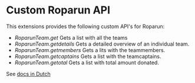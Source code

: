 # Custom Roparun API

This extensions provides the following custom API's for Roparun:
* _RoparunTeam.get_ Gets a list with all the teams
* _RoparunTeam.getdetails_ Gets a detailed overview of an individual team.
* _RoparunTeam.getmembers_ Gets a lits with the teammembers.
* _RoparunTeam.getcaptains_ Gets a list with the teamcaptains.
* _RoparunTeam.getotal_ Gets a list with total amount donated.

See [docs in Dutch](docs/api.md)
